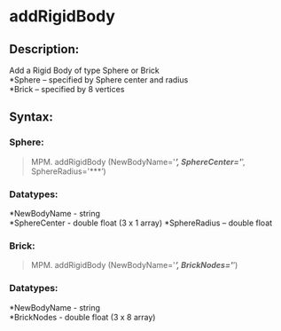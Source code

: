 # addRigidBody

## Description:  
Add a Rigid Body of type Sphere or Brick  
*Sphere – specified by Sphere center and radius  
*Brick – specified by 8 vertices  
## Syntax:  
### Sphere:  
>MPM. addRigidBody (NewBodyName='***’, SphereCenter='***’, SphereRadius='***’)  
### Datatypes:  
*NewBodyName - string  
*SphereCenter - double float (3 x 1 array)
*SphereRadius – double float  
### Brick:  
>MPM. addRigidBody (NewBodyName='***’, BrickNodes='***’)  
### Datatypes:  
*NewBodyName - string  
*BrickNodes - double float (3 x 8 array) 
